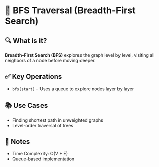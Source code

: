# 🌊 BFS Traversal (Breadth-First Search)

## 🔍 What is it?
**Breadth-First Search (BFS)** explores the graph level by level, visiting all neighbors of a node before moving deeper.

## ✅ Key Operations
- `bfs(start)` – Uses a queue to explore nodes layer by layer

## 📚 Use Cases
- Finding shortest path in unweighted graphs
- Level-order traversal of trees

## 📝 Notes
- Time Complexity: O(V + E)
- Queue-based implementation
